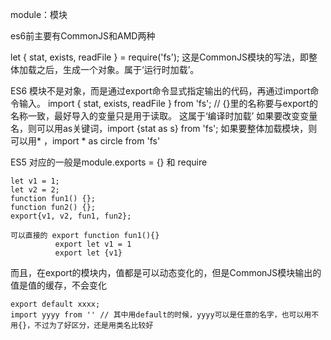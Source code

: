 
module：模块

es6前主要有CommonJS和AMD两种

let { stat, exists, readFile } = require('fs'); 
这是CommonJS模块的写法，即整体加载之后，生成一个对象。属于‘运行时加载’。

ES6 模块不是对象，而是通过export命令显式指定输出的代码，再通过import命令输入。
	import { stat, exists, readFile } from 'fs'; // {}里的名称要与export的名称一致，最好导入的变量只是用于读取。
	这属于‘编译时加载’
	如果要改变变量名，则可以用as关键词，import {stat as s} from 'fs';
	如果要整体加载模块，则可以用* ，import * as circle from 'fs'

ES5 对应的一般是module.exports = {}   和   require

	let v1 = 1;
	let v2 = 2;
	function fun1() {};
	function fun2() {};
	export{v1, v2, fun1, fun2};

	可以直接的 export function fun1(){}
			  export let v1 = 1
			  export let {v1}

而且，在export的模块内，值都是可以动态变化的，但是CommonJS模块输出的值是值的缓存，不会变化
	
	export default xxxx;
	import yyyy from '' // 其中用default的时候，yyyy可以是任意的名字，也可以用不用{}，不过为了好区分，还是用类名比较好
